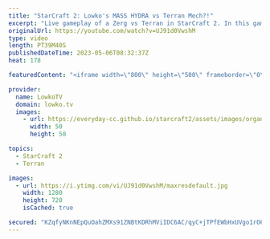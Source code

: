 ```yaml
---
title: "StarCraft 2: Lowko's MASS HYDRA vs Terran Mech?!"
excerpt: "Live gameplay of a Zerg vs Terran in StarCraft 2. In this game Lowko faces off against a Terran who decides to play Battle Mech into Ghost Mech. Support my work: https://patreon.com/lowkotv Lowko Merch: https://lowko.shop  00:00 The StarCraft 2 Forums 02:49 Live Game of Zerg vs Terran 24:14 Game analysis"
originalUrl: https://youtube.com/watch?v=UJ91d0VwshM
type: video
length: PT39M40S
publishedDateTime: 2023-05-06T08:32:37Z
heat: 178

featuredContent: "<iframe width=\"800\" height=\"500\" frameborder=\"0\" src=\"https://www.youtube.com/embed/UJ91d0VwshM\" allow=\"accelerometer; autoplay; encrypted-media; gyroscope; picture-in-picture\" allowfullscreen></iframe>"

provider:
  name: LowkoTV
  domain: lowko.tv
  images:
    - url: https://everyday-cc.github.io/starcraft2/assets/images/organizations/lowko.tv-50x50.jpg
      width: 50
      height: 50

topics:
  - StarCraft 2
  - Terran

images:
  - url: https://i.ytimg.com/vi/UJ91d0VwshM/maxresdefault.jpg
    width: 1280
    height: 720
    isCached: true

secured: "KZqfyNKnNEpQuOahZMXs91ZNBtKDRhMViIDC6AC/qyC+jTPfEWbHxUVgo1rO6InmX9+HB+gL38+/2KttpLwKMmRT1Q33kPR20BJYh7yYUBsgKPzDGmYLFhH1KMpGGoWg5aMerXMiXtv6LwSuzTzX/51M1sPl1Ce4NiWToez50WKhOa9KVvpEooIQ1M+pTtTmgtOnufAhOQKLt9yxZ8q0tbeyJT7j7EVhWkYqEer/z/Zjxk7M3ivrYhvZfVKaP+civeM2VXqTurZ7hP2kDQRCU6BU4ZGGagPaUpdMCMkycQLXXoccIIdWBDH2i8uuwl7L+XDu9IqeX92jUBYS/w9VllN2wTYn8/iT2eZOzs640YyLx2P3KwiZMTy6qJASEzteddgTNB67pYoML5N+6Wxjhg==;S8Cmg30gOp85D6AOVn30Ww=="
---
```


